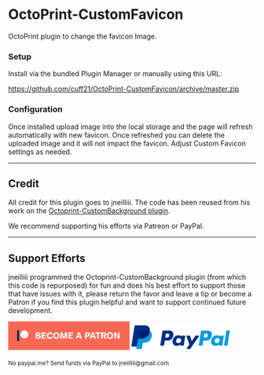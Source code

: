 # OctoPrint-CustomFavicon

OctoPrint plugin to change the favicon Image.

### Setup

Install via the bundled Plugin Manager or manually using this URL:

https://github.com/cuff21/OctoPrint-CustomFavicon/archive/master.zip

### Configuration

Once installed upload image into the local storage and the page will refresh automatically with new favicon. Once refreshed you can delete the uploaded image and it will not impact the favicon. Adjust Custom Favicon settings as needed.

---

## Credit

All credit for this plugin goes to jneilliii. The code has been reused from his work on the [Octoprint-CustomBackground plugin](https://github.com/jneilliii/OctoPrint-CustomBackground/releases).

We recommend supporting his efforts via Patreon or PayPal.

---

## Support Efforts
jneilliii programmed the Octoprint-CustomBackground plugin (from which this code is repurposed) for fun and does his best effort to support those that have issues with it, please return the favor and leave a tip or become a Patron if you find this plugin helpful and want to support continued future development.

[![Patreon](patreon-with-text-new.png)](https://www.patreon.com/jneilliii) [![paypal](paypal-with-text.png)](https://paypal.me/jneilliii)

<small>No paypal.me? Send funds via PayPal to jneilliii&#64;gmail&#46;com</small>
